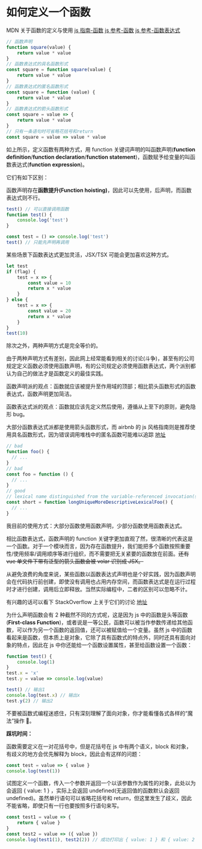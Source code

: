 # 如何定义一个函数

MDN 关于函数的定义与使用 [js 指南-函数](https://developer.mozilla.org/zh-CN/docs/Web/JavaScript/Guide/Functions) [js 参考-函数](https://developer.mozilla.org/zh-CN/docs/Web/JavaScript/Reference/Functions) [js 参考-函数表达式](https://developer.mozilla.org/zh-CN/docs/Web/JavaScript/Reference/Operators/function)

```javascript
// 函数声明
function square(value) {
	return value * value
}
// 函数表达式的具名函数形式
const square = function square(value) {
	return value * value
}
// 函数表达式的匿名函数形式
const square = function (value) {
	return value * value
}
// 函数表达式的箭头函数形式
const square = value => {
	return value * value
}
// 只有一条语句时可省略花括号和return
const square = value => value * value
```

如上所示，定义函数有两种方式，用 function 关键词声明的叫函数声明(**function definition**/**function declaration**/**function statement**)，函数赋予给变量的叫函数表达式(**function expression**)。

它们有如下区别：

函数声明存在**函数提升(Function hoisting)**，因此可以先使用，后声明，而函数表达式则不行。

```javascript
test() // 可以直接调用函数
function test() {
	console.log('test')
}

const test = () => console.log('test')
test() // 只能先声明再调用
```

某些场景下函数表达式更加灵活，JSX/TSX 可能会更加喜欢这种方式。

```javascript
let test
if (flag) {
	test = x => {
		const value = 10
		return x * value
	}
} else {
	test = x => {
		const value = 20
		return x * value
	}
}
test(10)
```

除次之外，两种声明方式是完全等价的。

由于两种声明方式有差别，因此网上经常能看到相关的讨论(斗争)，甚至有的公司规定定义函数必须使用函数声明，有的公司规定必须使用函数表达式，两个派别都认为自己的做法才是函数定义的最佳实践。

函数声明派的观点：函数就应该被提升至作用域的顶部；相比箭头函数形式的函数表达式，函数声明更加简洁。

函数表达式派的观点：函数就应该先定义然后使用，遵循从上至下的原则，避免隐形 bug。

大部分函数表达式派都是使用箭头函数形式，而 airbnb 的 js 风格指南则是推荐使用具名函数形式，因为错误调用堆栈中的匿名函数可能难以追踪 [地址](https://github.com/airbnb/javascript#functions)

```javascript
// bad
function foo() {
  // ...
}
// bad
const foo = function () {
  // ...
}
// good
// lexical name distinguished from the variable-referenced invocation(s)
const short = function longUniqueMoreDescriptiveLexicalFoo() {
  // ...
}
```

我目前的使用方式：大部分函数使用函数声明，少部分函数使用函数表达式。

相比函数表达式，函数声明的 function 关键字更加直观了然，很清晰的代表这是一个函数。对于一个模块而言，因为存在函数提升，我们能把多个函数按照重要性/使用频率/调用顺序等进行组织，而不需要把无关紧要的函数放在前面。~~还有 vue 单文件下带有泛型的箭头函数会被 volar 识别成 JSX。~~

从避免浪费的角度来说，某些函数以函数表达式声明也是个好实践，因为函数声明会在代码执行前创建，即使没有调用也占用内存空间，而函数表达式是在运行过程时才进行创建，调用后立即释放。当然实际编程中，二者的区别可以忽略不计。

有兴趣的话可以看下 StackOverflow 上关于它们的讨论 [地址](https://stackoverflow.com/questions/336859/var-functionname-function-vs-function-functionname)

为什么声明函数会有 2 种截然不同的方式呢，这是因为 js 中的函数是头等函数(**First-class Function**)，或者说是一等公民，函数可以被当作参数传递给其他函数，可以作为另一个函数的返回值，还可以被赋值给一个变量。虽然 js 中的函数看起来是函数，但本质上是对象，它除了具有函数式的特点外，同时还具有面向对象的特点，因此在 js 中你还能给一个函数设置属性，甚至给函数设置一个函数：

```javascript
function test() {
	console.log(1)
}
test.x = 'x'
test.y = value => console.log(value)

test() // 输出1
console.log(test.x) // 输出x
test.y(2) // 输出2
```

不要被函数式编程迷惑住，只有深刻理解了面向对象，你才能看懂各式各样的“魔法”操作 🤣。

**踩坑时间：**

函数需要定义在一对花括号中，但是花括号在 js 中有两个语义，block 和对象，有歧义的地方会优先解释为 block，因此会有这样的问题：

```javascript
const test = value => { value }
console.log(test(1))
```

试图定义一个函数，传入一个参数并返回一个以该参数作为属性的对象，此处以为会返回 { value: 1 } ，实际上会返回 undefined(无返回值的函数默认会返回 undefined)。虽然单行语句可以省略花括号和 return，但这里发生了歧义，因此不能省略，即使只有一行也要按照多行语句来写。

```javascript
const test1 = value => {
	return { value }
}
const test2 = value => ({ value })
console.log(test1(1), test2(2)) // 成功打印出 { value: 1 } 和 { value: 2 }
```
